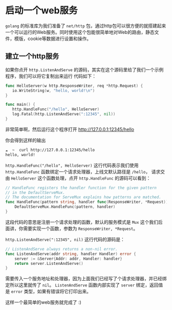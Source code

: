 # 启动一个web服务

`golang` 的标准库为我们准备了 `net/http` 包，通过http包可以很方便的就搭建起来一个可以运行的Web服务。同时使用这个包能很简单地对Web的路由，静态文件，模版，cookie等数据进行设置和操作。

## 建立一个http服务

如果你点开 `http.ListenAndServe` 的源码，其实在这个源码里给了我们一个示例程序，我们可以将它复制出来运行
 代码如下：
 
 ```go
func HelloServer(w http.ResponseWriter, req *http.Request) {
    io.WriteString(w, "hello, world!\n")
}

func main() {
    http.HandleFunc("/hello", HelloServer)
    log.Fatal(http.ListenAndServe(":12345", nil))
}
```

非常简单啊，然后运行这个程序打开 http://127.0.0.1:12345/hello

你会得到这样的输出

```bash
☁  ~  curl http://127.0.0.1:12345/hello
hello, world!
```

`http.HandleFunc("/hello", HelloServer)` 这行代码表示我们使用 `http.HandleFunc` 函数绑定一个请求处理器，上线文默认路径是 `/hello`，
请求交由 `HelloServer` 这个函数处理，点开 `http.HandleFunc` 的源码可以看到：

```go
// HandleFunc registers the handler function for the given pattern
// in the DefaultServeMux.
// The documentation for ServeMux explains how patterns are matched.
func HandleFunc(pattern string, handler func(ResponseWriter, *Request)) {
	DefaultServeMux.HandleFunc(pattern, handler)
}
```

这段代码的意思是注册一个请求处理的函数，默认的服务模式是 `Mux` 这个我们后面讲，你需要实现一个函数，参数为 `ResponseWriter, *Request`。

`http.ListenAndServe(":12345", nil)` 这行代码的源码是：

```go
// ListenAndServe always returns a non-nil error.
func ListenAndServe(addr string, handler Handler) error {
	server := &Server{Addr: addr, Handler: handler}
	return server.ListenAndServe()
}
```

需要传入一个服务地址和处理器，因为上面我们已经写了个请求处理器，并已经绑定所以这里就传了 `nil`。
`ListenAndServe` 函数内部实现了 `server` 绑定，返回值是 `error` 类型，如果有错误将它打印出来。

这样一个最简单的web服务就完成了 :)